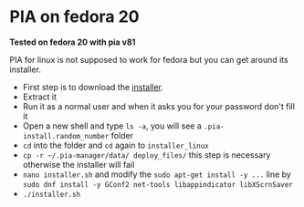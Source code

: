 # PIA on fedora 20

**Tested on fedora 20 with pia v81**

PIA for linux is not supposed to work for fedora but you can get around its installer.

- First step is to download the [installer](https://www.privateinternetaccess.com/installer/download_installer_linux).
- Extract it
- Run it as a normal user and when it asks you for your password don't fill it
- Open a new shell and type `ls -a`, you will see a `.pia-install.random_number` folder
- `cd` into the folder and `cd` again to `installer_linux`
- `cp -r ~/.pia-manager/data/ deploy_files/` this step is necessary otherwise the installer will fail  
- `nano installer.sh` and modify the `sudo apt-get install -y ...` line by `sudo dnf install -y GConf2 net-tools libappindicator libXScrnSaver`
- `./installer.sh`

